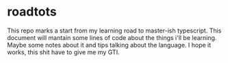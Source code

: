# roadtots
This repo marks a start from my learning road to master-ish typescript. This document will mantain some lines of code about the things i'll be learning. Maybe some notes about it and tips talking about the language. I hope it works, this shit have to give me my GTI.
